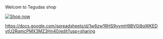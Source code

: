 Welcom to Tegudas shop 

<a href="https://kol.jumia.com/api/click/banner/3a66eafa-dc79-47a9-9791-f73994929177/252455d9-eac8-4d52-b490-f3d7c7d831e2"><img src="https://kol.jumia.com/banners/JbSTuTYSfcDBUDaYhltJWsytVDJH1H62Z5qQa0UN.png" alt="Shop now"/></a>

https://docs.google.com/spreadsheets/d/1w8zw1RHS9vymH9BV0i8qWKEDytU2RqmcPMX3MZ3Hn40/edit?usp=sharing 

